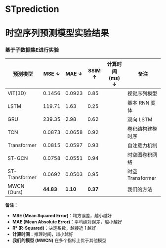 # STprediction


# 时空序列预测模型实验结果

### 基于子数据集E进行实验

| 预测模型                | MSE ↓  | MAE ↓  | SSIM ↑| 计算时间 (ms) ↓ | 备注            |
|------------------------|--------|--------|------|----------------|----------------|
| ViT(3D)                | 0.1456 | 0.0923 | 0.85 |                | 视觉序列模型  |
| LSTM                   | 119.71 | 1.63   | 0.25 |                | 基本 RNN 变体    |
| GRU                    | 239.35 | 2.98   | 0.62 |                | 双向 LSTM       |
| TCN                    | 0.0873 | 0.0658 | 0.92 |                | 卷积结构建模时序 |
| Transformer            | 0.0815 | 0.0597 | 0.93 |                | 自注意力机制    |
| ST-GCN                 | 0.0758 | 0.0551 | 0.94 |                | 时空图卷积网络  |
| ST-Transformer         | 0.0692 | 0.0503 | 0.95 |                | 时空Transformer |
| MWCN (Ours)            | **44.83** | **1.10** | **0.37** |       | 我们的方法 |

**备注：**  
- **MSE (Mean Squared Error)**：均方误差，越小越好  
- **MAE (Mean Absolute Error)**：平均绝对误差，越小越好  
- **R² (R-Squared)**：决定系数，越接近 1 越好  
- **计算时间**：推理时间，越小越好  
- **我们的模型 (MWCN)** 在多个指标上优于其他模型  
